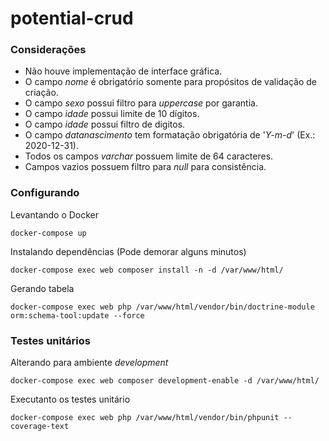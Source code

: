 # potential-crud

### Considerações

* Não houve implementação de interface gráfica.
* O campo *nome* é obrigatório somente para propósitos de validação de criação.
* O campo *sexo* possui filtro para *uppercase* por garantia.
* O campo *idade* possui limite de 10 dígitos.
* O campo *idade* possui filtro de digitos.
* O campo *datanascimento* tem formatação obrigatória de '*Y-m-d*' (Ex.: 2020-12-31).
* Todos os campos *varchar* possuem limite de 64 caracteres.
* Campos vazios possuem filtro para *null* para consistência.

### Configurando

Levantando o Docker
```
docker-compose up
```

Instalando dependências (Pode demorar alguns minutos)
```
docker-compose exec web composer install -n -d /var/www/html/
```

Gerando tabela
```
docker-compose exec web php /var/www/html/vendor/bin/doctrine-module orm:schema-tool:update --force
```

### Testes unitários

Alterando para ambiente *development*
```
docker-compose exec web composer development-enable -d /var/www/html/
```

Executanto os testes unitário
```
docker-compose exec web php /var/www/html/vendor/bin/phpunit --coverage-text
```
